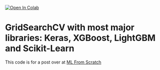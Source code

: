 [![Open In Colab](https://colab.research.google.com/assets/colab-badge.svg)](https://colab.research.google.com/github/casperbh96/GridSearchCV-with-Keras-sklearn/blob/master/GridSearchCv_with_Keras_and_sklearn_%2B_RandomizedSearchCV.ipynb)

# GridSearchCV with most major libraries: Keras, XGBoost, LightGBM and Scikit-Learn
 
This code is for a post over at [ML From Scratch](https://mlfromscratch.com/gridsearch-in-keras-sklearn/)
